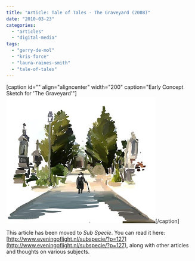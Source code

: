 ```yaml
---
title: "Article: Tale of Tales - The Graveyard (2008)"
date: "2010-03-23"
categories: 
  - "articles"
  - "digital-media"
tags: 
  - "gerry-de-mol"
  - "kris-force"
  - "laura-raines-smith"
  - "tale-of-tales"
---
```


\[caption id="" align="aligncenter" width="200" caption="Early Concept Sketch for 'The Graveyard'"\][![](images/thegraveyard_concept.jpg)](http://tale-of-tales.com/blog/wp-content/uploads/2008/05/thegraveyard_concept.jpg)\[/caption\]

This article has been moved to _Sub Specie_. You can read it here: [http://www.eveningoflight.nl/subspecie/?p=127](http://www.eveningoflight.nl/subspecie/?p=127), along with other articles and thoughts on various subjects.
